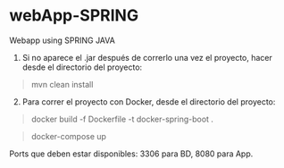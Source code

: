 # webApp-SPRING
Webapp using SPRING JAVA

1) Si no aparece el .jar después de correrlo una vez el proyecto, hacer desde el directorio del proyecto:
> mvn clean install

2) Para correr el proyecto con Docker, desde el directorio del proyecto:

> docker build -f Dockerfile -t docker-spring-boot .

> docker-compose up 

Ports que deben estar disponibles: 3306 para BD, 8080 para App.

